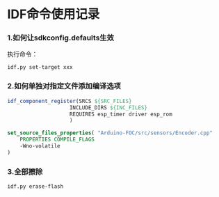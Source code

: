 # IDF命令使用记录

### 1.如何让sdkconfig.defaults生效
执行命令：
```
idf.py set-target xxx
```

### 2.如何单独对指定文件添加编译选项
```cmake
idf_component_register(SRCS ${SRC_FILES}
                    INCLUDE_DIRS ${INC_FILES}
                    REQUIRES esp_timer driver esp_rom
                    )

set_source_files_properties( "Arduino-FOC/src/sensors/Encoder.cpp"
    PROPERTIES COMPILE_FLAGS
    -Wno-volatile
)
```

### 3.全部擦除
```shell
idf.py erase-flash
```